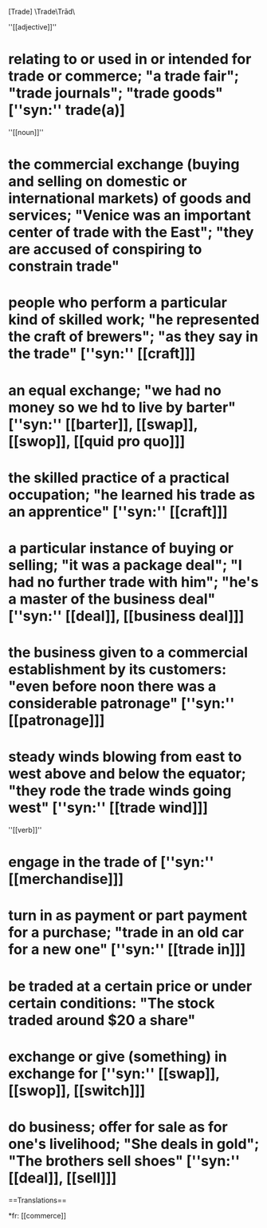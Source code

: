 [Trade] \Trade\Trād\

''[[adjective]]''
# relating to or used in or intended for trade or commerce; "a trade fair"; "trade journals"; "trade goods" [''syn:'' trade(a)]

''[[noun]]''     
# the commercial exchange (buying and selling on domestic or international markets) of goods and services; "Venice was an important center of trade with the East"; "they are accused of conspiring to constrain trade"
# people who perform a particular kind of skilled work; "he represented the craft of brewers"; "as they say in the trade" [''syn:'' [[craft]]]
# an equal exchange; "we had no money so we hd to live by barter" [''syn:'' [[barter]], [[swap]], [[swop]], [[quid pro quo]]]
# the skilled practice of a practical occupation; "he learned his trade as an apprentice" [''syn:'' [[craft]]]
# a particular instance of buying or selling; "it was a package deal"; "I had no further trade with him"; "he's a master of the business deal" [''syn:'' [[deal]], [[business deal]]]
# the business given to a commercial establishment by its customers: "even before noon there was a considerable patronage" [''syn:'' [[patronage]]]
# steady winds blowing from east to west above and below the equator; "they rode the trade winds going west" [''syn:'' [[trade wind]]]

''[[verb]]''
# engage in the trade of [''syn:'' [[merchandise]]]
# turn in as payment or part payment for a purchase; "trade in an old car for a new one" [''syn:'' [[trade in]]]
# be traded at a certain price or under certain conditions: "The stock traded around $20 a share"
# exchange or give (something) in exchange for [''syn:'' [[swap]], [[swop]], [[switch]]]
# do business; offer for sale as for one's livelihood; "She deals in gold"; "The brothers sell shoes" [''syn:'' [[deal]], [[sell]]]

==Translations==

*fr: [[commerce]]